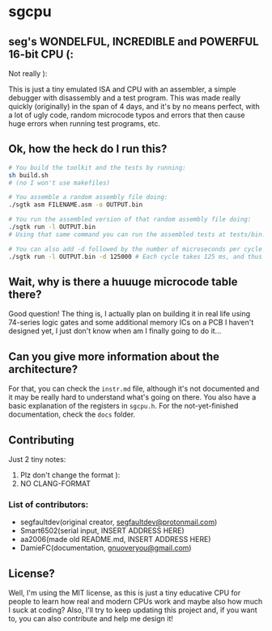 # sgcpu
## seg's WONDELFUL, INCREDIBLE and POWERFUL 16-bit CPU (: 
Not really ):

This is just a tiny emulated ISA and CPU with an assembler, a simple debugger with disassembly and a test program. This was made really quickly (originally) in the span of 4 days, and it's by no means perfect, with a lot of ugly code, random microcode typos and errors that then cause huge errors when running test programs, etc.

## Ok, how the heck do I run this?
```bash
# You build the toolkit and the tests by running:
sh build.sh
# (no I won't use makefiles)

# You assemble a random assembly file doing:
./sgtk asm FILENAME.asm -o OUTPUT.bin

# You run the assembled version of that random assembly file doing:
./sgtk run -l OUTPUT.bin
# Using that same command you can run the assembled tests at tests/bin.

# You can also add -d followed by the number of microseconds per cycle to the run command to see some magic debug info:
./sgtk run -l OUTPUT.bin -d 125000 # Each cycle takes 125 ms, and thus each instruction takes 1000 ms
```

## Wait, why is there a huuuge microcode table there?
Good question! The thing is, I actually plan on building it in real life using 74-series logic gates and some additional memory ICs on a PCB I haven't designed yet, I just don't know when am I finally going to do it...

## Can you give more information about the architecture?
For that, you can check the `instr.md` file, although it's not documented and it may be really hard to understand what's going on there. You also have a basic explanation of the registers in `sgcpu.h`. For the not-yet-finished documentation, check the `docs` folder.

## Contributing
Just 2 tiny notes:

1. Plz don't change the format ):
2. NO CLANG-FORMAT

### List of contributors:

- segfaultdev(original creator, segfaultdev@protonmail.com)
- Smart6502(serial input, INSERT ADDRESS HERE)
- aa2006(made old README.md, INSERT ADDRESS HERE)
- DamieFC(documentation, gnuoveryou@gmail.com)

## License?
Well, I'm using the MIT license, as this is just a tiny educative CPU for people to learn how real and modern CPUs work and maybe also how much I suck at coding? Also, I'll try to keep updating this project and, if you want to, you can also contribute and help me design it!
